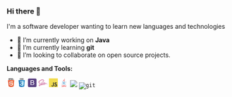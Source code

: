 ### Hi there 👋

I'm a software developer wanting to learn new languages and technologies

- 🔭 I’m currently working on **Java**
- 🌱 I’m currently learning **git**
- 🚀 I’m looking to collaborate on open source projects.

**Languages and Tools:**  

<code><img src="https://raw.githubusercontent.com/devicons/devicon/master/icons/html5/html5-original-wordmark.svg" height="20"/></code>
<code><img src="https://raw.githubusercontent.com/devicons/devicon/master/icons/css3/css3-original-wordmark.svg" height="20"/></code>
<code><img src="https://raw.githubusercontent.com/devicons/devicon/master/icons/bootstrap/bootstrap-plain.svg" height="20"/></code>
<code><img src="https://raw.githubusercontent.com/devicons/devicon/master/icons/sass/sass-original.svg" height="20"/></code>
<code><img height="20" src="https://raw.githubusercontent.com/github/explore/80688e429a7d4ef2fca1e82350fe8e3517d3494d/topics/javascript/javascript.png"></code>
<code><img src="https://raw.githubusercontent.com/devicons/devicon/master/icons/java/java-original-wordmark.svg" height="20"/></code>
<code><img height="20"  src="https://upload.wikimedia.org/wikipedia/commons/2/2d/Visual_Studio_Code_1.18_icon.svg"></code>
<code><img src="https://www.vectorlogo.zone/logos/git-scm/git-scm-icon.svg" alt="git" height="20"/> </code>

